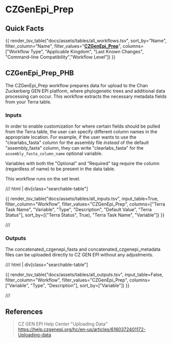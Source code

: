 # CZGenEpi_Prep

## Quick Facts

{{ render_tsv_table("docs/assets/tables/all_workflows.tsv", sort_by="Name", filter_column="Name", filter_values="[**CZGenEpi_Prep**](../workflows/phylogenetic_construction/czgenepi_prep.md)", columns=["Workflow Type", "Applicable Kingdom", "Last Known Changes", "Command-line Compatibility","Workflow Level"]) }}

## CZGenEpi_Prep_PHB

The CZGenEpi_Prep workflow prepares data for upload to the Chan Zuckerberg GEN EPI platform, where phylogenetic trees and additional data processing can occur. This workflow extracts the necessary metadata fields from your Terra table.

### Inputs

In order to enable customization for where certain fields should be pulled from the Terra table, the user can specify different column names in the appropriate location. For example, if the user wants to use the "clearlabs_fasta" column for the assembly file _instead_ of the default "assembly_fasta" column, they can write "clearlabs_fasta" for the `assembly_fasta_column_name` optional variable.

Variables with both the "Optional" and "Required" tag require the column (regardless of name) to be present in the data table.

This workflow runs on the set level.

/// html | div[class="searchable-table"]

{{ render_tsv_table("docs/assets/tables/all_inputs.tsv", input_table=True, filter_column="Workflow", filter_values="CZGenEpi_Prep", columns=["Terra Task Name", "Variable", "Type", "Description", "Default Value", "Terra Status"], sort_by=[("Terra Status", True), "Terra Task Name", "Variable"]) }}

///

### Outputs

The concatenated_czgenepi_fasta and concatenated_czgenepi_metadata files can be uploaded directly to CZ GEN EPI without any adjustments.

/// html | div[class="searchable-table"]

{{ render_tsv_table("docs/assets/tables/all_outputs.tsv", input_table=False, filter_column="Workflow", filter_values="CZGenEpi_Prep", columns=["Variable", "Type", "Description"], sort_by=["Variable"]) }}

///

## References

> CZ GEN EPI Help Center "Uploading Data" <https://help.czgenepi.org/hc/en-us/articles/6160372401172-Uploading-data>
